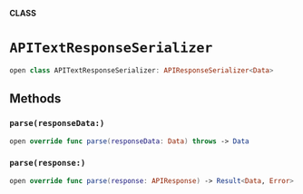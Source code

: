 **CLASS**

# `APITextResponseSerializer`

```swift
open class APITextResponseSerializer: APIResponseSerializer<Data>
```

## Methods
### `parse(responseData:)`

```swift
open override func parse(responseData: Data) throws -> Data
```

### `parse(response:)`

```swift
open override func parse(response: APIResponse) -> Result<Data, Error>
```
